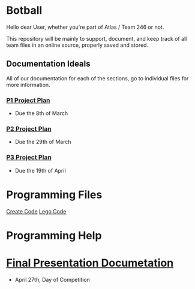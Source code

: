 # Botball
Hello dear User, whether you're part of Atlas / Team 246 or not. 

This repository will be mainly to support, document, and keep track of all team files in an online source, properly saved and stored. 

## Documentation Ideals
All of our documentation for each of the sections, go to individual files for more information. 

### [P1 Project Plan](Documentation_1.md)
 - Due the 8th of March

### [P2 Project Plan]()
 - Due the 29th of March

### [P3 Project Plan]()
 - Due the 19th of April

# Programming Files
[Create Code](createMain.c)
[Lego Code](legoMain.c)

# Programming Help

# [Final Presentation Documetation]()
 - April 27th, Day of Competition



